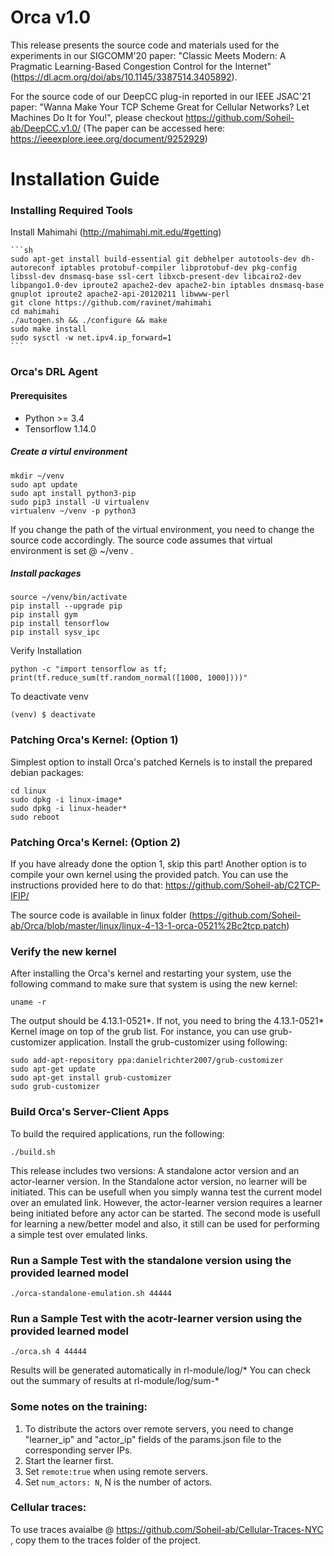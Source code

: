 # Orca v1.0

This release presents the source code and materials used for the experiments in our SIGCOMM'20 paper: "Classic Meets Modern: A Pragmatic Learning-Based Congestion Control for the Internet" (https://dl.acm.org/doi/abs/10.1145/3387514.3405892).

For the source code of our DeepCC plug-in reported in our IEEE JSAC'21 paper: "Wanna Make Your TCP Scheme Great for Cellular Networks? Let Machines Do It for You!", please checkout https://github.com/Soheil-ab/DeepCC.v1.0/ (The paper can be accessed here: https://ieeexplore.ieee.org/document/9252929)

Installation Guide
==================
    
### Installing Required Tools

Install Mahimahi (http://mahimahi.mit.edu/#getting)

	```sh  
	sudo apt-get install build-essential git debhelper autotools-dev dh-autoreconf iptables protobuf-compiler libprotobuf-dev pkg-config libssl-dev dnsmasq-base ssl-cert libxcb-present-dev libcairo2-dev libpango1.0-dev iproute2 apache2-dev apache2-bin iptables dnsmasq-base gnuplot iproute2 apache2-api-20120211 libwww-perl
	git clone https://github.com/ravinet/mahimahi 
	cd mahimahi
	./autogen.sh && ./configure && make
	sudo make install
	sudo sysctl -w net.ipv4.ip_forward=1
	```

### Orca's DRL Agent 

#### Prerequisites

- Python >= 3.4
- Tensorflow 1.14.0 

##### Create a virtul environment
```
mkdir ~/venv
sudo apt update
sudo apt install python3-pip
sudo pip3 install -U virtualenv
virtualenv ~/venv -p python3
```
If you change the path of the virtual environment, you need to change the source code accordingly. The source code assumes that virtual environment is set @ ~/venv .

##### Install packages
```
source ~/venv/bin/activate
pip install --upgrade pip
pip install gym
pip install tensorflow
pip install sysv_ipc
```

Verify Installation
```
python -c "import tensorflow as tf;  print(tf.reduce_sum(tf.random_normal([1000, 1000])))"
```

To deactivate venv
```
(venv) $ deactivate
```

### Patching Orca's Kernel: (Option 1)
Simplest option to install Orca's patched Kernels is to install the prepared debian packages:

```
cd linux
sudo dpkg -i linux-image*
sudo dpkg -i linux-header*
sudo reboot 
```

### Patching Orca's Kernel: (Option 2) 

If you have already done the option 1, skip this part! 
Another option is to compile your own kernel using the provided patch. You can use the instructions provided here to do that: https://github.com/Soheil-ab/C2TCP-IFIP/

The source code is available in linux folder (https://github.com/Soheil-ab/Orca/blob/master/linux/linux-4-13-1-orca-0521%2Bc2tcp.patch)

### Verify the new kernel
After installing the Orca's kernel and restarting your system, use the following command to make sure that system is using the new kernel:

```
uname -r
```

The output should be 4.13.1-0521*. If not, you need to bring the 4.13.1-0521* Kernel image on top of the grub list. For instance, you can use grub-customizer application. Install the grub-customizer using following:

```
sudo add-apt-repository ppa:danielrichter2007/grub-customizer
sudo apt-get update
sudo apt-get install grub-customizer
sudo grub-customizer
```

### Build Orca's Server-Client Apps
 To build the required applications, run the following:

```
./build.sh
```

 This release includes two versions: A standalone actor version and an actor-learner version.
In the Standalone actor version, no learner will be initiated. This can be usefull when you simply wanna test the current model over an emulated link. However, the actor-learner version requires a learner being initiated before any actor can be started. The second mode is usefull for learning a new/better model and also, it still can be used for performing a simple test over emulated links.

### Run a Sample Test with the standalone version using the provided learned model
  
```
./orca-standalone-emulation.sh 44444
``` 

### Run a Sample Test with the acotr-learner version using the provided learned model

```
./orca.sh 4 44444
``` 


Results will be generated automatically in rl-module/log/*
You can check out the summary of results at rl-module/log/sum-*

### Some notes on the training:
1. To distribute the actors over remote servers, you need to change "learner_ip" and "actor_ip" fields of the params.json file to the corresponding server IPs.
2. Start the learner first.
3. Set `remote:true` when using remote servers.
4. Set `num_actors: N`, N is the number of actors.

### Cellular traces:
To use traces avaialbe @ https://github.com/Soheil-ab/Cellular-Traces-NYC , copy them to the traces folder of the project.
